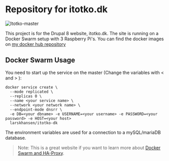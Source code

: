# Repository for itotko.dk

![Itotko-master](https://github.com/larskhansen/itotko/workflows/Itotko-master/badge.svg?branch=master&event=push)

This project is for the Drupal 8 website, itotko.dk. The site is running on a Docker Swarm setup with 3 Raspberry Pi's. You can find the docker images on [my docker hub repository](https://hub.docker.com/repository/docker/larskhansen/itotko)

## Docker Swarm Usage

You need to start up the service on the master (Change the variables with < and > ):
```
docker service create \
  --mode replicated \
  --replicas 0 \
  --name <your service name> \
  --network <your network name> \
  --endpoint-mode dnsrr \
  -e DB=<your dbname> -e USERNAME=<your username> -e PASSWORD=<your password> -e HOST=<your host>
  larskhansen/itotko-dk
```

The environment variables are used for a connection to a mySQL/mariaDB database.

> Note: This is a great website if you want to learn more about [Docker Swarm and HA-Proxy](https://www.haproxy.com/blog/haproxy-on-docker-swarm-load-balancing-and-dns-service-discovery/).
